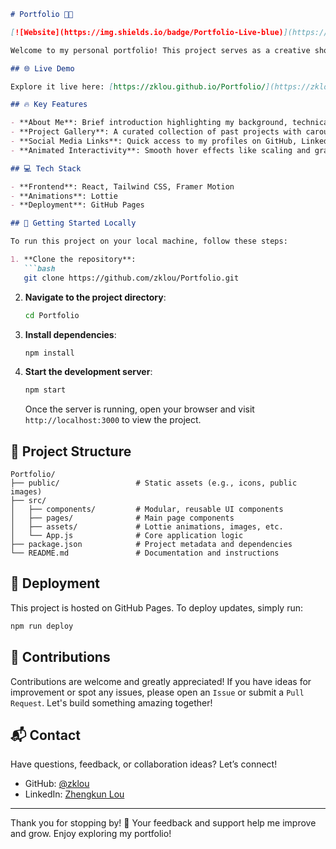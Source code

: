 
```markdown
# Portfolio 🎨🚀

[![Website](https://img.shields.io/badge/Portfolio-Live-blue)](https://zklou.github.io/Portfolio/)

Welcome to my personal portfolio! This project serves as a creative showcase of my skills, experience, and projects, designed with modern aesthetics and interactive elements to provide a seamless and engaging experience for visitors. 

## 🌐 Live Demo

Explore it live here: [https://zklou.github.io/Portfolio/](https://zklou.github.io/Portfolio/)

## 🔥 Key Features

- **About Me**: Brief introduction highlighting my background, technical skills, and professional journey.
- **Project Gallery**: A curated collection of past projects with carousel functionality, allowing easy navigation and exploration.
- **Social Media Links**: Quick access to my profiles on GitHub, LinkedIn, Instagram, and more.
- **Animated Interactivity**: Smooth hover effects like scaling and grayscale transitions to enhance user interaction.

## 💻 Tech Stack

- **Frontend**: React, Tailwind CSS, Framer Motion
- **Animations**: Lottie
- **Deployment**: GitHub Pages

## 🚀 Getting Started Locally

To run this project on your local machine, follow these steps:

1. **Clone the repository**:
   ```bash
   git clone https://github.com/zklou/Portfolio.git
   ```
2. **Navigate to the project directory**:
   ```bash
   cd Portfolio
   ```
3. **Install dependencies**:
   ```bash
   npm install
   ```
4. **Start the development server**:
   ```bash
   npm start
   ```

   Once the server is running, open your browser and visit `http://localhost:3000` to view the project.

## 📁 Project Structure

```plaintext
Portfolio/
├── public/                 # Static assets (e.g., icons, public images)
├── src/
│   ├── components/         # Modular, reusable UI components
│   ├── pages/              # Main page components
│   ├── assets/             # Lottie animations, images, etc.
│   └── App.js              # Core application logic
├── package.json            # Project metadata and dependencies
└── README.md               # Documentation and instructions
```

## 🚢 Deployment

This project is hosted on GitHub Pages. To deploy updates, simply run:

```bash
npm run deploy
```

## 🤝 Contributions

Contributions are welcome and greatly appreciated! If you have ideas for improvement or spot any issues, please open an `Issue` or submit a `Pull Request`. Let's build something amazing together!

## 📬 Contact

Have questions, feedback, or collaboration ideas? Let’s connect!

- GitHub: [@zklou](https://github.com/zklou)
- LinkedIn: [Zhengkun Lou](https://www.linkedin.com/in/zhengkun-lou/)

---

Thank you for stopping by! 🌟 Your feedback and support help me improve and grow. Enjoy exploring my portfolio!
